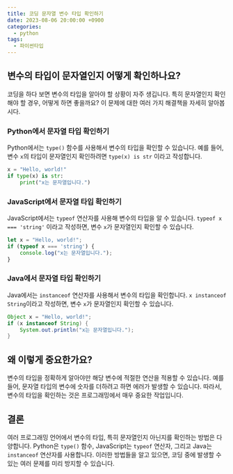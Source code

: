 ```yaml
---
title: 코딩 문자열 변수 타입 확인하기
date: 2023-08-06 20:00:00 +0900
categories:
  - python
tags:
  - 파이썬타입
---
```


## 변수의 타입이 문자열인지 어떻게 확인하나요?

코딩을 하다 보면 변수의 타입을 알아야 할 상황이 자주 생깁니다. 특히 문자열인지 확인해야 할 경우, 어떻게 하면 좋을까요? 이 문제에 대한 여러 가지 해결책을 자세히 알아봅시다. 

### Python에서 문자열 타입 확인하기

Python에서는 `type()` 함수를 사용해서 변수의 타입을 확인할 수 있습니다. 예를 들어, 변수 `x`의 타입이 문자열인지 확인하려면 `type(x) is str` 이라고 작성합니다.

```python
x = "Hello, world!"
if type(x) is str:
    print("x는 문자열입니다.")
```

### JavaScript에서 문자열 타입 확인하기

JavaScript에서는 `typeof` 연산자를 사용해 변수의 타입을 알 수 있습니다. `typeof x === 'string'` 이라고 작성하면, 변수 `x`가 문자열인지 확인할 수 있습니다.

```javascript
let x = "Hello, world!";
if (typeof x === 'string') {
    console.log("x는 문자열입니다.");
}
```

### Java에서 문자열 타입 확인하기

Java에서는 `instanceof` 연산자를 사용해서 변수의 타입을 확인합니다. `x instanceof String`이라고 작성하면, 변수 `x`가 문자열인지 확인할 수 있습니다.

```java
Object x = "Hello, world!";
if (x instanceof String) {
    System.out.println("x는 문자열입니다.");
}
```

## 왜 이렇게 중요한가요?

변수의 타입을 정확하게 알아야만 해당 변수에 적절한 연산을 적용할 수 있습니다. 예를 들어, 문자열 타입의 변수에 숫자를 더하려고 하면 에러가 발생할 수 있습니다. 따라서, 변수의 타입을 확인하는 것은 프로그래밍에서 매우 중요한 작업입니다.

## 결론

여러 프로그래밍 언어에서 변수의 타입, 특히 문자열인지 아닌지를 확인하는 방법은 다양합니다. Python은 `type()` 함수, JavaScript는 `typeof` 연산자, 그리고 Java는 `instanceof` 연산자를 사용합니다. 이러한 방법들을 알고 있으면, 코딩 중에 발생할 수 있는 여러 문제를 미리 방지할 수 있습니다.